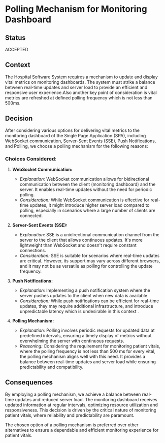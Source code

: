 # Polling Mechanism for Monitoring Dashboard

## Status
ACCEPTED

## Context
The Hospital Software System requires a mechanism to update and display vital metrics on monitoring dashboards. The system must strike a balance between real-time updates and server load to provide an efficient and responsive user experience.Also another key point of consideration is vital metrics are refreshed at defined polling frequency which is not less than 500ms.

## Decision
After considering various options for delivering vital metrics to the monitoring dashboard of the Single Page Application (SPA), including WebSocket communication, Server-Sent Events (SSE), Push Notifications, and Polling, we choose a polling mechanism for the following reasons:

### Choices Considered:

1. **WebSocket Communication:**
   - *Explanation:* WebSocket communication allows for bidirectional communication between the client (monitoring dashboard) and the server. It enables real-time updates without the need for periodic polling.
   - *Consideration:* While WebSocket communication is effective for real-time updates, it might introduce higher server load compared to polling, especially in scenarios where a large number of clients are connected.

2. **Server-Sent Events (SSE):**
   - *Explanation:* SSE is a unidirectional communication channel from the server to the client that allows continuous updates. It's more lightweight than WebSocket and doesn't require constant connections.
   - *Consideration:* SSE is suitable for scenarios where real-time updates are critical. However, its support may vary across different browsers, and it may not be as versatile as polling for controlling the update frequency.

3. **Push Notifications:**
   - *Explanation:* Implementing a push notification system where the server pushes updates to the client when new data is available.
   - *Consideration:* While push notifications can be efficient for real-time updates, they may require additional infrastructure, and introduce unpredictable latency which is undesirable in this context .

4. **Polling Mechanism:**
   - *Explanation:* Polling involves periodic requests for updated data at predefined intervals, ensuring a timely display of metrics without overwhelming the server with continuous requests.
   - *Reasoning:* Considering the requirement for monitoring patient vitals, where the polling frequency is not less than 500 ms for every vital, the polling mechanism aligns well with this need. It provides a balance between real-time updates and server load while ensuring predictability and compatibility.

## Consequences
By employing a polling mechanism, we achieve a balance between real-time updates and reduced server load. The monitoring dashboard receives updated information at regular intervals, optimizing resource utilization and responsiveness. This decision is driven by the critical nature of monitoring patient vitals, where reliability and predictability are paramount.

The chosen option of a polling mechanism is preferred over other alternatives to ensure a dependable and efficient monitoring experience for patient vitals.
